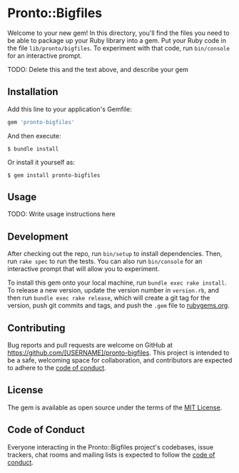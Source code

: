 # Pronto::Bigfiles

Welcome to your new gem! In this directory, you'll find the files you need to be able to package up your Ruby library into a gem. Put your Ruby code in the file `lib/pronto/bigfiles`. To experiment with that code, run `bin/console` for an interactive prompt.

TODO: Delete this and the text above, and describe your gem

## Installation

Add this line to your application's Gemfile:

```ruby
gem 'pronto-bigfiles'
```

And then execute:

    $ bundle install

Or install it yourself as:

    $ gem install pronto-bigfiles

## Usage

TODO: Write usage instructions here

## Development

After checking out the repo, run `bin/setup` to install dependencies. Then, run `rake spec` to run the tests. You can also run `bin/console` for an interactive prompt that will allow you to experiment.

To install this gem onto your local machine, run `bundle exec rake install`. To release a new version, update the version number in `version.rb`, and then run `bundle exec rake release`, which will create a git tag for the version, push git commits and tags, and push the `.gem` file to [rubygems.org](https://rubygems.org).

## Contributing

Bug reports and pull requests are welcome on GitHub at https://github.com/[USERNAME]/pronto-bigfiles. This project is intended to be a safe, welcoming space for collaboration, and contributors are expected to adhere to the [code of conduct](https://github.com/[USERNAME]/pronto-bigfiles/blob/master/CODE_OF_CONDUCT.md).


## License

The gem is available as open source under the terms of the [MIT License](https://opensource.org/licenses/MIT).

## Code of Conduct

Everyone interacting in the Pronto::Bigfiles project's codebases, issue trackers, chat rooms and mailing lists is expected to follow the [code of conduct](https://github.com/[USERNAME]/pronto-bigfiles/blob/master/CODE_OF_CONDUCT.md).
